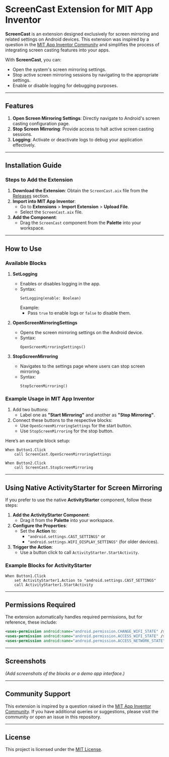 # ScreenCast Extension for MIT App Inventor

**ScreenCast** is an extension designed exclusively for screen mirroring and related settings on Android devices. This extension was inspired by a question in the [MIT App Inventor Community](https://community.appinventor.mit.edu/t/hi-i-needed-help-in-screen-cast/120962/3) and simplifies the process of integrating screen casting features into your apps.

With **ScreenCast**, you can:
- Open the system's screen mirroring settings.
- Stop active screen mirroring sessions by navigating to the appropriate settings.
- Enable or disable logging for debugging purposes.

---

## Features

1. **Open Screen Mirroring Settings**: Directly navigate to Android's screen casting configuration page.
2. **Stop Screen Mirroring**: Provide access to halt active screen casting sessions.
3. **Logging**: Activate or deactivate logs to debug your application effectively.

---

## Installation Guide

### Steps to Add the Extension

1. **Download the Extension**: Obtain the `ScreenCast.aix` file from the [Releases](#) section.
2. **Import into MIT App Inventor**:
   - Go to **Extensions** > **Import Extension** > **Upload File**.
   - Select the `ScreenCast.aix` file.
3. **Add the Component**:
   - Drag the `ScreenCast` component from the **Palette** into your workspace.

---

## How to Use

### Available Blocks

1. **SetLogging**
   - Enables or disables logging in the app.
   - Syntax:
     ```plaintext
     SetLogging(enable: Boolean)
     ```
     Example: 
     - Pass `true` to enable logs or `false` to disable them.

2. **OpenScreenMirroringSettings**
   - Opens the screen mirroring settings on the Android device.
   - Syntax:
     ```plaintext
     OpenScreenMirroringSettings()
     ```

3. **StopScreenMirroring**
   - Navigates to the settings page where users can stop screen mirroring.
   - Syntax:
     ```plaintext
     StopScreenMirroring()
     ```

### Example Usage in MIT App Inventor

1. Add two buttons:
   - Label one as **"Start Mirroring"** and another as **"Stop Mirroring"**.
2. Connect these buttons to the respective blocks:
   - Use `OpenScreenMirroringSettings` for the start button.
   - Use `StopScreenMirroring` for the stop button.

Here’s an example block setup:

```plaintext
When Button1.Click
    call ScreenCast.OpenScreenMirroringSettings

When Button2.Click
    call ScreenCast.StopScreenMirroring
```

---

## Using Native ActivityStarter for Screen Mirroring

If you prefer to use the native **ActivityStarter** component, follow these steps:

1. **Add the ActivityStarter Component**:
   - Drag it from the **Palette** into your workspace.
2. **Configure the Properties**:
   - Set the **Action** to:
     - `"android.settings.CAST_SETTINGS"` or 
     - `"android.settings.WIFI_DISPLAY_SETTINGS"` (for older devices).
3. **Trigger the Action**:
   - Use a button click to call `ActivityStarter.StartActivity`.

### Example Blocks for ActivityStarter

```plaintext
When Button1.Click
    set ActivityStarter1.Action to "android.settings.CAST_SETTINGS"
    call ActivityStarter1.StartActivity
```

---

## Permissions Required

The extension automatically handles required permissions, but for reference, these include:

```xml
<uses-permission android:name="android.permission.CHANGE_WIFI_STATE" />
<uses-permission android:name="android.permission.ACCESS_WIFI_STATE" />
<uses-permission android:name="android.permission.ACCESS_NETWORK_STATE" />
```

---

## Screenshots

*(Add screenshots of the blocks or a demo app interface.)*

---

## Community Support

This extension is inspired by a question raised in the [MIT App Inventor Community](https://community.appinventor.mit.edu/t/hi-i-needed-help-in-screen-cast/120962/3). If you have additional queries or suggestions, please visit the community or open an issue in this repository.

---

## License

This project is licensed under the [MIT License](LICENSE).
